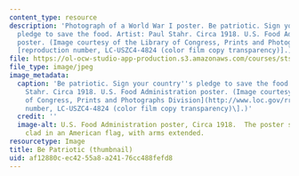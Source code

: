 ```yaml
---
content_type: resource
description: 'Photograph of a World War I poster. Be patriotic. Sign your country''s
  pledge to save the food. Artist: Paul Stahr. Circa 1918. U.S. Food Administration
  poster. (Image courtesy of the Library of Congress, Prints and Photographs Division
  [reproduction number, LC-USZC4-4824 (color film copy transparency)].)'
file: https://ol-ocw-studio-app-production.s3.amazonaws.com/courses/sts-429-food-and-power-in-the-twentieth-century-spring-2005/af12880cec4255a8a24176cc488fefd8_sts-429s05-th.jpg
file_type: image/jpeg
image_metadata:
  caption: 'Be patriotic. Sign your country''s pledge to save the food. Artist: Paul
    Stahr. Circa 1918. U.S. Food Administration poster. (Image courtesy of the [Library
    of Congress, Prints and Photographs Division](http://www.loc.gov/rr/print) \[reproduction
    number, LC-USZC4-4824 (color film copy transparency)\].)'
  credit: ''
  image-alt: U.S. Food Administration poster, Circa 1918.  The poster shows a woman
    clad in an American flag, with arms extended.
resourcetype: Image
title: Be Patriotic (thumbnail)
uid: af12880c-ec42-55a8-a241-76cc488fefd8
---
```

